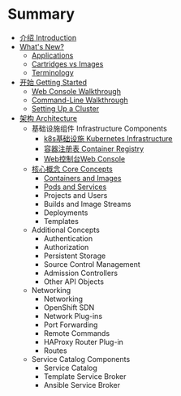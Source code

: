 # Summary

* [介绍 Introduction](README.md)
* [What's New?](whats-new/overview.md)
  * [Applications](whats-new/applications.md)
  * [Cartridges vs Images](whats-new/cartridges-vs-images.md)
  * [Terminology](whats-new/terminology.md)
* [开始 Getting Started](getting-started/overview.md)
  * [Web Console Walkthrough](getting-started/web-console-walkthrough.md)
  * [Command-Line Walkthrough](getting-started/command-line-walkthrough.md)
  * [Setting Up a Cluster](getting-started/setting-up-a-cluster.md)
* [架构 Architecture ](architecture/overview.md)
    * 基础设施组件 Infrastructure Components 
        * [k8s基础设施 Kubernetes Infrastructure](architecture/infrastructure-components/kubernetes-infrastructure.md)
        * [容器注册表 Container Registry](architecture/infrastructure-components/kubernetes-infrastructure.md)
        * [Web控制台Web Console](architecture/infrastructure-components/web-console.md)
    * [核心概念 Core Concepts](architecture/core-concepts/overview.md)
        * [Containers and Images](architecture/core-concepts/containers-and-images.md)
        * [Pods and Services](architecture/core-concepts/pods-and-services.md)
        * Projects and Users
        * Builds and Image Streams
        * Deployments
        * Templates
    * Additional Concepts
        * Authentication
        * Authorization
        * Persistent Storage
        * Source Control Management
        * Admission Controllers
        * Other API Objects
    * Networking
        * Networking
        * OpenShift SDN
        * Network Plug-ins
        * Port Forwarding
        * Remote Commands
        * HAProxy Router Plug-in
        * Routes
    * Service Catalog Components
        * Service Catalog
        * Template Service Broker
        * Ansible Service Broker

